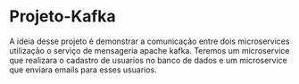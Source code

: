 # Projeto-Kafka
A ideia desse projeto é demonstrar a comunicação entre dois microservices utilização o serviço de mensageria apache kafka.
Teremos um microservice que realizara o cadastro de usuarios no banco de dados e um microservice que enviara emails para esses usuarios.
